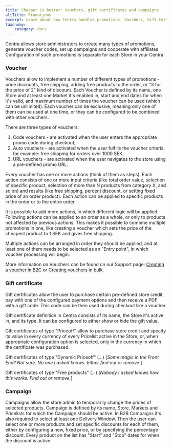 ```yaml
---
title: Cheaper is better: Vouchers, gift certificates and campaigns
altTitle: Promotions
excerpt: Learn about how Centra handles promotions: Vouchers, Gift Certificates and Campaigns.
taxonomy:
    category: docs
---
```


Centra allows store administrators to create many types of promotions, generate voucher codes, set up campaigns and cooperate with affiliates. Configuration of such promotions is separate for each Store in your Centra.

### Voucher

Vouchers allow to implement a number of different types of promotions - price discounts, free shipping, adding free products to the order, or "3 for the price of 2" kind of discount. Each Voucher is defined by its name, one Store and at least one Market it's enabled in, start and end dates for when it's valid, and maximum number of times the voucher can be used (which can be unlimited). Each voucher can be exclusive, meaning only one of them can be used at one time, or they can be configured to be combined with other vouchers.

There are three types of vouchers:  
1. Code vouchers - are activated when the user enters the appropriate promo code during checkout,
2. Auto vouchers - are activated when the user fulfills the voucher criteria, for example: free shipping for orders over 1000 SEK,
3. URL vouchers - are activated when the user navigates to the store using a pre-defined promo URL.

Every voucher has one or more actions (think of them as steps). Each action consists of one or more input criteria (like total order value, selection of specific product, selection of more than N products from category X, and so on) and results (like free shipping, percent discount, or setting fixed price of an order product). Each action can be applied to specific products in the order or to the entire order.

It is possible to add more actions, in which different logic will be applied. Following actions can be applied to an order as a whole, or only to products not affected by previous actions. This makes it possible to combine multiple promotions in one, like creating a voucher which sets the price of the cheapest product to 1 SEK and gives free shipping.

Multiple actions can be arranged in order they should be applied, and at least one of them needs to be selected as an "Entry point", in which voucher processing will begin.

More information on Vouchers can be found on our Support page: [Creating a voucher in B2C](https://support.centra.com/centra-sections/retail-b2c/promo/creating-a-voucher-in-b2c) or [Creating vouchers in bulk](https://support.centra.com/centra-sections/retail-b2c/promo/create-bulk-vouchers).

### Gift certificate

Gift certificates allow the user to purchase certain pre-defined store credit, pay with one of the configured payment options and then receive a PDF with a gift code. This code can be then used during checkout like a voucher.

Gift certificate definition in Centra consists of its name, the Store it's active in, and its type. It can be configured to either show or hide the gift value.

Gift certificates of type "Priceoff" allow to purchase store credit and specify its value in every currency of every Pricelist active in the Store, or, when appropriate configuration option is selected, only in the currency in which the certificate was purchased.

Gift certificates of type "Dynamic Priceoff" (...) [_Some magic in the Front End? Not sure. No one I asked knows. Either find out or remove._]

Gift certificates of type "Free products" (...) [_Nobody I asked knows how this works. Find out or remove._]

### Campaign

Campaigns allow the store admin to temporarily change the prices of selected products. Campaign is defined by its name, Store, Markets and Pricelists for which the Campaign should be active. In B2B Campaigns it's also required to select at least one Delivery Window. Then the user can select one or more products and set specific discounts for each of them, either by configuring a new, fixed price, or by specifying the percentage discount. Every product on the list has "Start" and "Stop" dates for when the discount is active.
